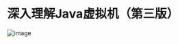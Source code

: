 # 深入理解Java虚拟机（第三版）

![image](https://cdn.jsdelivr.net/gh/code-13/cloudimage/images/2021/12/24/20211224143719.jpeg)
